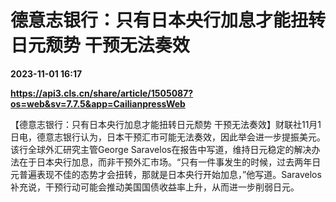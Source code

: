 # 德意志银行：只有日本央行加息才能扭转日元颓势 干预无法奏效

**2023-11-01 16:17**

**https://api3.cls.cn/share/article/1505087?os=web&sv=7.7.5&app=CailianpressWeb**

【德意志银行：只有日本央行加息才能扭转日元颓势 干预无法奏效】财联社11月1日电，德意志银行认为，日本干预汇市可能无法奏效，因此举会进一步提振美元。该行全球外汇研究主管George Saravelos在报告中写道，维持日元稳定的解决办法在于日本央行加息，而非干预外汇市场。“只有一件事发生的时候，过去两年日元普遍表现不佳的态势才会扭转，那就是日本央行开始加息，”他写道。Saravelos补充说，干预行动可能会推动美国国债收益率上升，从而进一步削弱日元。